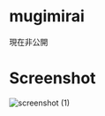 # mugimirai

現在非公開

# Screenshot
![screenshot (1)](https://github.com/kyaoNK/mugimirai/assets/52447047/3559328c-b06a-4c87-acbb-95d91abf54cd)
